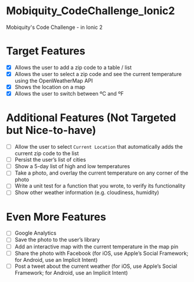 # Mobiquity_CodeChallenge_Ionic2
Mobiquity's Code Challenge - in Ionic 2

# Target Features
- [x] Allows the user to add a zip code to a table / list
- [x] Allows the user to select a zip code and see the current temperature using the OpenWeatherMap API
- [x] Shows the location on a map
- [x] Allows the user to switch between ºC and ºF

# Additional Features (Not Targeted but Nice-to-have)
- [ ] Allow the user to select `Current Location` that automatically adds the current zip code to the list
- [ ] Persist the user’s list of cities
- [ ] Show a 5-day list of high and low temperatures
- [ ] Take a photo, and overlay the current temperature on any corner of the photo
- [ ] Write a unit test for a function that you wrote, to verify its functionality
- [ ] Show other weather information (e.g. cloudiness, humidity)

# Even More Features
- [ ] Google Analytics
- [ ] Save the photo to the user’s library
- [ ] Add an interactive map with the current temperature in the map pin
- [ ] Share the photo with Facebook (for iOS, use Apple’s Social Framework; for Android, use an Implicit Intent)
- [ ] Post a tweet about the current weather (for iOS, use Apple’s Social Framework; for Android, use an Implicit Intent)